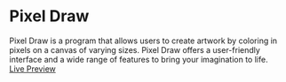 # Pixel Draw
Pixel Draw is a program that allows users to create artwork by coloring in pixels on a canvas of varying sizes. Pixel Draw offers a user-friendly interface and a wide range 
of features to bring your imagination to life.  
[Live Preview](https://landerson02.github.io/Pixel-Draw/)
